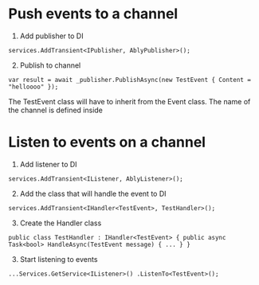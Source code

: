 ﻿# Push events to a channel

1. Add publisher to DI

`services.AddTransient<IPublisher, AblyPublisher>();`

2. Publish to channel

`var result = await _publisher.PublishAsync(new TestEvent
{
    Content = "helloooo"
});`

The TestEvent class will have to inherit from the Event class. The name of the channel is defined inside

# Listen to events on a channel

1. Add listener to DI

`services.AddTransient<IListener, AblyListener>();`

2. Add the class that will handle the event to DI

`services.AddTransient<IHandler<TestEvent>, TestHandler>();`

3. Create the Handler class

``public class TestHandler : IHandler<TestEvent>
{
    public async Task<bool> HandleAsync(TestEvent message)
    {
        ...
    }
}``

3. Start listening to events

`...Services.GetService<IListener>()
.ListenTo<TestEvent>();`


